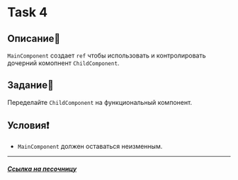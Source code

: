 # Task 4

## Описание📌

`MainComponent` создает `ref` чтобы использовать и контролировать дочерний комопнент `ChildComponent`.

## Задание📝

Переделайте `ChildComponent` на функциональный компонент.

## Условия❗️

 * `MainComponent` должен оставаться неизменным.

***

##### [Ссылка на песочницу](https://codesandbox.io/s/task-4-sp2n4c?file=/src/taskComponents.jsx)
